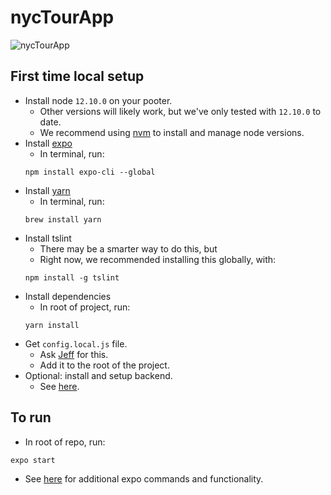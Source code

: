 # nycTourApp

![nycTourApp](https://nyc-tour-app.s3.us-east-2.amazonaws.com/pigeon.gif)

## First time local setup
- Install node `12.10.0` on your pooter.
  - Other versions will likely work, but we've only tested with `12.10.0` to date.
  - We recommend using [nvm](https://github.com/nvm-sh/nvm) to install and manage node versions.
- Install [expo](https://expo.io/)
  - In terminal, run:
  ```
  npm install expo-cli --global
  ```
- Install [yarn](https://yarnpkg.com/en/docs/install#mac-stable)
  - In terminal, run:
  ```
  brew install yarn
  ```
- Install tslint
  - There may be a smarter way to do this, but
  - Right now, we recommended installing this globally, with:
  ```
  npm install -g tslint
  ```
- Install dependencies
  - In root of project, run:
  ```
  yarn install
  ```
- Get `config.local.js` file.
  - Ask [Jeff](https://keybase.io/jeffmaxim) for this.
  - Add it to the root of the project.
- Optional: install and setup backend.
  - See [here](https://github.com/jeffthemaximum/nyc_tour_backend).

## To run
- In root of repo, run:
```
expo start
```
- See [here](https://docs.expo.io/versions/latest/workflow/expo-cli/) for additional expo commands and functionality.
